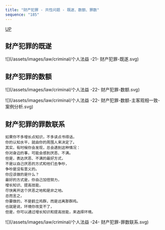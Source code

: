 ```yaml
---
title: "财产犯罪 - 共性问题 - 既遂、数额、罪数"
sequence: "185"
---
```


[UP](/law/criminal-law-index.html)


## 财产犯罪的既遂

![](/assets/images/law/criminal/个人法益 -21- 财产犯罪-既遂.svg)

## 财产犯罪的数额

![](/assets/images/law/criminal/个人法益 -22- 财产犯罪-数额.svg)

![](/assets/images/law/criminal/个人法益 -22- 财产犯罪-数额-主客观相一致-案例分析.svg)



## 财产犯罪的罪数联系

```text
如果你不多增长点知识，不多读点书得话，
你的认知水平，就由你的周围人来决定了。
其实，有时候你会发现，总会遇到这种情况：
你对身边的事，可能会感到厌恶、不满。
但是，表达厌恶、不满的最好方式，
不是以自己厌恶的方式和他们去争吵，
争吵是没有意义的。
你应该做的是什么？
最好的方式是，你自己加倍努力，
增长知识、提高技能，
尽快离开这个厌恶之地和是非之地。
总而言之，
你要做的，不是鹤立鸡群，而是远离那群鸡。
也就是说，环境你改变不了，
但是，你可以通过增长知识和提高技能，来选择环境。
```

![](/assets/images/law/criminal/个人法益 -24- 财产犯罪-罪数联系.svg)
